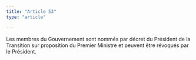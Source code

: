 ```yaml
---
title: "Article 53"
type: "article"

---
```




Les membres du Gouvernement sont nommés par décret du Président de la Transition sur proposition du Premier Ministre et peuvent être révoqués par le Président.
